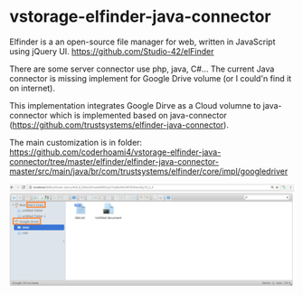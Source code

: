 # vstorage-elfinder-java-connector
Elfinder is a an open-source file manager for web, written in JavaScript using jQuery UI. 
https://github.com/Studio-42/elFinder

There are some server connector use php, java, C#...
The current Java connector is missing implement for Google Drive volume (or I could'n find it on internet).

This implementation integrates Google Dirve as a Cloud volumne to java-connector which is implemented based on java-connector (https://github.com/trustsystems/elfinder-java-connector).

The main customization is in folder: https://github.com/coderhoami4/vstorage-elfinder-java-connector/tree/master/elfinder/elfinder-java-connector-master/src/main/java/br/com/trustsystems/elfinder/core/impl/googledriver

![alt tag](https://github.com/coderhoami4/vstorage-elfinder-java-connector/blob/master/vstorage.png)




